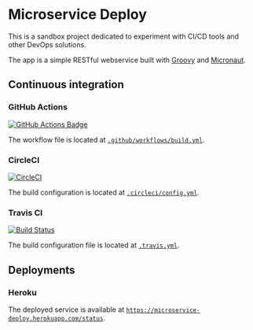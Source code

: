 # Microservice Deploy

This is a sandbox project dedicated to experiment with CI/CD tools and other DevOps solutions.

The app is a simple RESTful webservice built with [Groovy](https://groovy-lang.org/) and [Micronaut](https://micronaut.io/).

## Continuous integration

### GitHub Actions
[![GitHub Actions Badge](https://github.com/esuau/microservice-deploy/workflows/Build%20and%20publish/badge.svg)](https://github.com/esuau/microservice-deploy)

The workflow file is located at [`.github/workflows/build.yml`](https://github.com/esuau/microservice-deploy/blob/master/.github/workflows/build.yml). 

### CircleCI
[![CircleCI](https://circleci.com/gh/esuau/microservice-deploy.svg?style=svg)](https://circleci.com/gh/esuau/microservice-deploy)

The build configuration is located at [`.circleci/config.yml`](https://github.com/esuau/microservice-deploy/blob/master/.circleci/config.yml).

### Travis CI
[![Build Status](https://travis-ci.org/esuau/microservice-deploy.svg?branch=master)](https://travis-ci.org/esuau/microservice-deploy)

The build configuration file is located at [`.travis.yml`](https://github.com/esuau/microservice-deploy/blob/master/.travis.yml).

## Deployments

### Heroku

The deployed service is available at [`https://microservice-deploy.herokuapp.com/status`](https://microservice-deploy.herokuapp.com/status).


